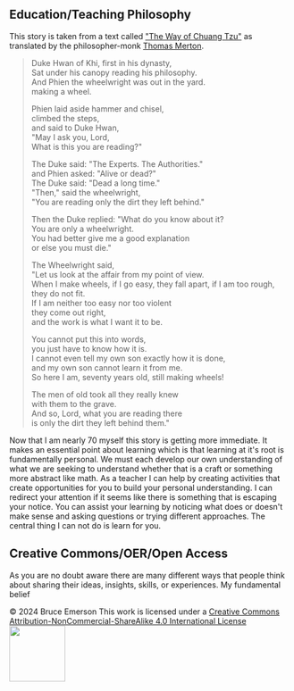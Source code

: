 ## Education/Teaching Philosophy

This story is taken from a text called ["The Way of Chuang Tzu"](https://sofoarchon.com/inspirational-taoist-quotes-and-stories-by-chuang-tzu/) as translated by the philosopher-monk [Thomas Merton](https://merton.org/chrono.aspx).

> Duke Hwan of Khi, first in his dynasty,  
  Sat under his canopy reading his philosophy.  
  And Phien the wheelwright was out in the yard.  
  making a wheel.
>               
> Phien laid aside hammer and chisel,  
  climbed the steps,  
  and said to Duke Hwan,  
  "May I ask you, Lord,  
  What is this you are reading?"  
> 
> The Duke said: "The Experts. The Authorities."  
  and Phien asked: "Alive or dead?"  
  The Duke said: "Dead a long time."  
  "Then," said the wheelwright,  
  "You are reading only the dirt they left behind."
>
>Then the Duke replied: "What do you know about it?   
  You are only a wheelwright.  
  You had better give me a good explanation  
  or else you must die."
> 
> The Wheelwright said,  
  "Let us look at the affair from my point of view.  
  When I make wheels, if I go easy, they fall apart,
  if I am too rough, they do not fit.  
  If I am neither too easy nor too violent  
  they come out right,  
> and the work is what I want it to be.
>
> You cannot put this into words,  
  you just have to know how it is.  
  I cannot even tell my own son exactly how it is done,  
  and my own son cannot learn it from me.  
  So here I am, seventy years old, still making wheels!
> 
> The men of old took all they really knew  
  with them to the grave.  
  And so, Lord, what you are reading there  
  is only the dirt they left behind them."
> 

Now that I am nearly 70 myself this story is getting more immediate. It makes an essential point about learning which is that learning at it's root is fundamentally personal. We must each develop our own understanding of what we are seeking to understand whether that is a craft or something more abstract like math. As a teacher I can help by creating activities that create opportunities for you to build your personal understanding. I can redirect your attention if it seems like there is something that is escaping your notice. You can assist your learning by noticing what does or doesn't make sense and asking questions or trying different approaches. The central thing I can not do is learn for you. 

## Creative Commons/OER/Open Access

As you are no doubt aware there are many different ways that people think about sharing their ideas, insights, skills, or experiences. My fundamental belief



© 2024 Bruce Emerson This work is licensed under a [Creative Commons Attribution-NonCommercial-ShareAlike 4.0 International License](https://creativecommons.org/licenses/by-nc-sa/4.0/)  
<img src="../images/by-nc-sa.png" width="100"/>